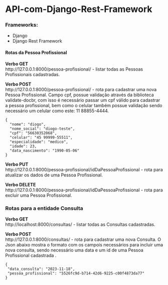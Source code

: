# API-com-Django-Rest-Framework

<h3>Frameworks:</h3>
<ul>
  <li>Django</li>
  <li>Django Rest Framework</li>
</ul>
 <h4>Rotas da Pessoa Profissional</h4>
 <p><strong>Verbo GET</strong> <br>
   http://127.0.0.1:8000/pessoa-profissional/ - listar todas as Pessoas Profissionais cadastradas.</p>
   <p><strong>Verbo POST</strong> <br>
   http://127.0.0.1:8000/pessoa-profissional/ - rota para cadastrar uma nova Pessoa Profissional. Campo cpf, possue validação através da biblioteca validate-docbr, com isso é necessário passar um cpf válido para cadastrar a pessoa profissional, bem como o celular também possue validação sendo necessário um celular como este: 11 88855-4444.</p>
  
  
    {
      "nome": "diogo",
      "nome_social": "diogo-teste",
      "cpf": "56630352068",
      "celular": "45 99999-55511",
      "especialidade": "medico",
      "idade": 23,
      "data_nascimento": "1990-05-06"
    }

  <p><strong>Verbo PUT</strong> <br>
   http://127.0.0.1:8000/pessoa-profissional/idDaPessoaProfissional -  rota para atualizar os dados de uma  Pessoa Profissional. </p>
   <p><strong>Verbo DELETE</strong> <br>
   http://127.0.0.1:8000/pessoa-profissional/idDaPessoaProfissional - rota para excluir uma  Pessoa Profissional. </p>

   <h3>Rotas para a entidade Consulta</h3>
  <p><strong>Verbo GET</strong> <br>
   http://localhost:8000/consultas/ - listar todas as Consultas cadastradas.</p>
    <p><strong>Verbo POST</strong> <br>
   http://127.0.0.1:8000/consultas/ - rota para cadastrar uma nova Consulta. O Json abaixo mostra o formato com os campois necessários para incluir uma nova consulta, sendo necessário uma data e um id de uma Pessoa Profissional cadastrada .</p>

   ```
  {
    "data_consulta": "2023-11-18",
    "pessoa_profissional": "5526fc9d-b714-42d6-9225-c00f4873da77"
  }
 ```
   
  
 


